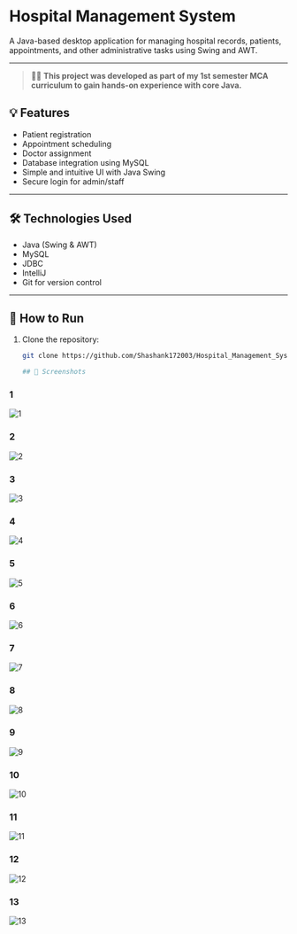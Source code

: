 # Hospital Management System

A Java-based desktop application for managing hospital records, patients, appointments, and other administrative tasks using Swing and AWT.

---
> 🧑‍💻 **This project was developed as part of my 1st semester MCA curriculum to gain hands-on experience with core Java.**

## 💡 Features

- Patient registration
- Appointment scheduling
- Doctor assignment
- Database integration using MySQL
- Simple and intuitive UI with Java Swing
- Secure login for admin/staff

---

## 🛠️ Technologies Used

- Java (Swing & AWT)
- MySQL
- JDBC
- IntelliJ
- Git for version control

---

## 🚀 How to Run

1. Clone the repository:
   ```bash
   git clone https://github.com/Shashank172003/Hospital_Management_System.git

   ## 📸 Screenshots

### 1
![1](./images/1.png)

### 2
![2](./images/2.png)

### 3
![3](./images/3.png)

### 4
![4](./images/4.png)

### 5
![5](./images/5.png)

### 6
![6](./images/6.png)

### 7
![7](./images/7.png)

### 8
![8](./images/8.png)

### 9
![9](./images/9.png)

### 10
![10](./images/10.png)

### 11
![11](./images/11.png)

### 12
![12](./images/12.png)

### 13
![13](./images/13.png)

